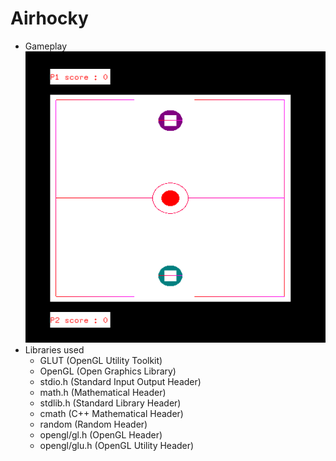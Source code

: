 # Airhocky
- Gameplay
![Gameplay](Screenshot%202023-03-18%20at%2012.00.38%20PM.png "Gameplay")
- Libraries used
  - GLUT (OpenGL Utility Toolkit)
  - OpenGL (Open Graphics Library)
  - stdio.h (Standard Input Output Header)
  - math.h (Mathematical Header)
  - stdlib.h (Standard Library Header)
  - cmath (C++ Mathematical Header)
  - random (Random Header)
  - opengl/gl.h (OpenGL Header)
  - opengl/glu.h (OpenGL Utility Header)

